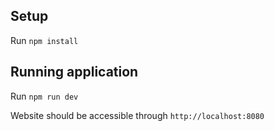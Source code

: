 ## Setup
Run `npm install`

## Running application
Run `npm run dev`

Website should be accessible through `http://localhost:8080`
